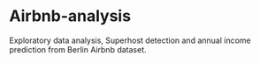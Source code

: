 # Airbnb-analysis
Exploratory data analysis, Superhost detection and annual income prediction from Berlin Airbnb dataset. 
